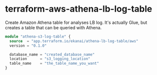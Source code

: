 # terraform-aws-athena-lb-log-table

Create Amazon Athena table for analyses LB log.
It's actually Glue, but creates a table that can be queried with Athena.

```terraform
module "athena-s3-log-table" {
  source  = "app.terraform.io/ekanai/athena-lb-log-table/aws"
  version = "0.1.0"

  database_name = "created_database_name"
  location      = "s3_logging_location"
  table_name    = "the_table_name_you_want"
}
```
